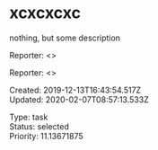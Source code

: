# xcxcxcxc

nothing, but some description

Reporter:  <>

Reporter:  <>

Created: 2019-12-13T16:43:54.517Z  
Updated: 2020-02-07T08:57:13.533Z

Type: task  
Status: selected  
Priority: 11.13671875
